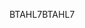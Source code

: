 <span data-ttu-id="0c518-101">BTAHL7</span><span class="sxs-lookup"><span data-stu-id="0c518-101">BTAHL7</span></span>